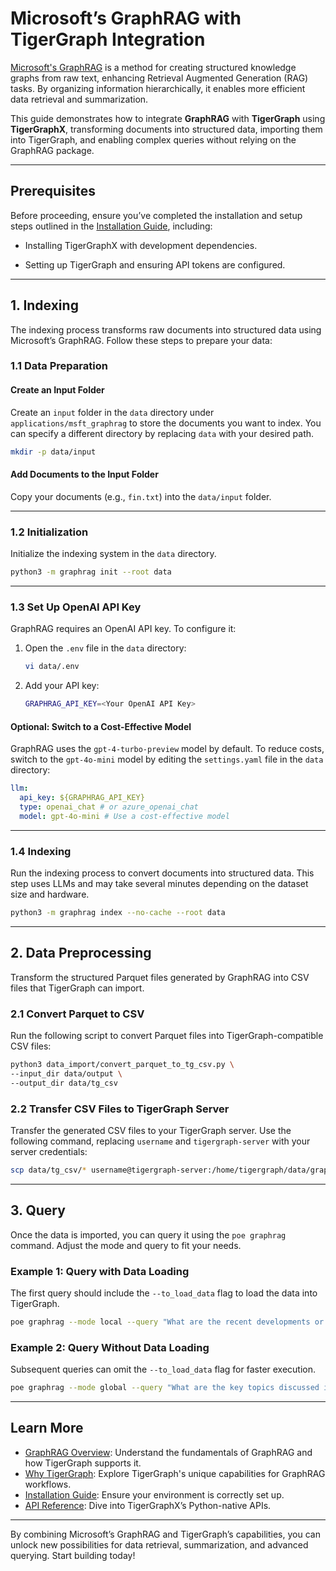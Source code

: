# Microsoft’s GraphRAG with TigerGraph Integration

[Microsoft's GraphRAG](https://microsoft.github.io/graphrag/) is a method for creating structured knowledge graphs from raw text, enhancing Retrieval Augmented Generation (RAG) tasks. By organizing information hierarchically, it enables more efficient data retrieval and summarization.

This guide demonstrates how to integrate **GraphRAG** with **TigerGraph** using **TigerGraphX**, transforming documents into structured data, importing them into TigerGraph, and enabling complex queries without relying on the GraphRAG package.

---

## Prerequisites

Before proceeding, ensure you’ve completed the installation and setup steps outlined in the [Installation Guide](../getting_started/installation.md), including:

- Installing TigerGraphX with development dependencies.

- Setting up TigerGraph and ensuring API tokens are configured.

---

## 1. Indexing

The indexing process transforms raw documents into structured data using Microsoft’s GraphRAG. Follow these steps to prepare your data:

### 1.1 Data Preparation

#### Create an Input Folder
Create an `input` folder in the `data` directory under `applications/msft_graphrag` to store the documents you want to index. You can specify a different directory by replacing `data` with your desired path.

```bash
mkdir -p data/input
```

#### Add Documents to the Input Folder
Copy your documents (e.g., `fin.txt`) into the `data/input` folder.

---

### 1.2 Initialization

Initialize the indexing system in the `data` directory.

```bash
python3 -m graphrag init --root data
```

---

### 1.3 Set Up OpenAI API Key

GraphRAG requires an OpenAI API key. To configure it:

1. Open the `.env` file in the `data` directory:
   ```bash
   vi data/.env
   ```
2. Add your API key:
   ```bash
   GRAPHRAG_API_KEY=<Your OpenAI API Key>
   ```

#### Optional: Switch to a Cost-Effective Model
GraphRAG uses the `gpt-4-turbo-preview` model by default. To reduce costs, switch to the `gpt-4o-mini` model by editing the `settings.yaml` file in the `data` directory:

```yaml
llm:
  api_key: ${GRAPHRAG_API_KEY}
  type: openai_chat # or azure_openai_chat
  model: gpt-4o-mini # Use a cost-effective model
```

---

### 1.4 Indexing

Run the indexing process to convert documents into structured data. This step uses LLMs and may take several minutes depending on the dataset size and hardware.

```bash
python3 -m graphrag index --no-cache --root data
```

---

## 2. Data Preprocessing

Transform the structured Parquet files generated by GraphRAG into CSV files that TigerGraph can import.

### 2.1 Convert Parquet to CSV

Run the following script to convert Parquet files into TigerGraph-compatible CSV files:

```bash
python3 data_import/convert_parquet_to_tg_csv.py \
--input_dir data/output \
--output_dir data/tg_csv
```

### 2.2 Transfer CSV Files to TigerGraph Server

Transfer the generated CSV files to your TigerGraph server. Use the following command, replacing `username` and `tigergraph-server` with your server credentials:

```bash
scp data/tg_csv/* username@tigergraph-server:/home/tigergraph/data/graphrag
```

---

## 3. Query

Once the data is imported, you can query it using the `poe graphrag` command. Adjust the mode and query to fit your needs.

### Example 1: Query with Data Loading

The first query should include the `--to_load_data` flag to load the data into TigerGraph.

```bash
poe graphrag --mode local --query "What are the recent developments or products of CytoSorb mentioned in the article?" --to_load_data
```

### Example 2: Query Without Data Loading

Subsequent queries can omit the `--to_load_data` flag for faster execution.

```bash
poe graphrag --mode global --query "What are the key topics discussed in the article?"
```

---

## Learn More

- [GraphRAG Overview](overview.md): Understand the fundamentals of GraphRAG and how TigerGraph supports it.
- [Why TigerGraph](why_tigergraph.md): Explore TigerGraph's unique capabilities for GraphRAG workflows.
- [Installation Guide](../getting_started/installation.md): Ensure your environment is correctly set up.
- [API Reference](../reference/api.md): Dive into TigerGraphX’s Python-native APIs.

---

By combining Microsoft’s GraphRAG and TigerGraph’s capabilities, you can unlock new possibilities for data retrieval, summarization, and advanced querying. Start building today!
